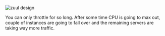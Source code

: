 ![zuul design](https://user-images.githubusercontent.com/6800366/38312769-36ac2752-3840-11e8-8c29-7f3f8f7b5162.PNG)

You can only throttle for so  long. After some time CPU is going to max out, couple of instances are going to fall over and the remaining servers are taking way more traffic.
